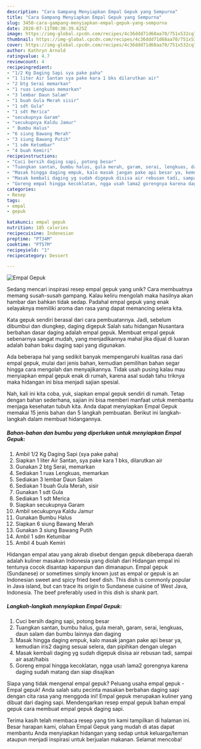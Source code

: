 ```yaml
---
description: "Cara Gampang Menyiapkan Empal Gepuk yang Sempurna"
title: "Cara Gampang Menyiapkan Empal Gepuk yang Sempurna"
slug: 3450-cara-gampang-menyiapkan-empal-gepuk-yang-sempurna
date: 2020-07-11T00:30:39.625Z
image: https://img-global.cpcdn.com/recipes/4c36ddd71d68aa70/751x532cq70/empal-gepuk-foto-resep-utama.jpg
thumbnail: https://img-global.cpcdn.com/recipes/4c36ddd71d68aa70/751x532cq70/empal-gepuk-foto-resep-utama.jpg
cover: https://img-global.cpcdn.com/recipes/4c36ddd71d68aa70/751x532cq70/empal-gepuk-foto-resep-utama.jpg
author: Kathryn Arnold
ratingvalue: 4.7
reviewcount: 4
recipeingredient:
- "1/2 Kg Daging Sapi sya pake paha"
- "1 liter Air Santan sya pake kara 1 bks dilarutkan air"
- "2 btg Serai memarkan"
- "1 ruas Lengkuas memarkan"
- "3 lembar Daun Salam"
- "1 buah Gula Merah sisir"
- "1 sdt Gula"
- "1 sdt Merica"
- "secukupnya Garam"
- "secukupnya Kaldu Jamur"
- " Bumbu Halus"
- "6 siung Bawang Merah"
- "3 siung Bawang Putih"
- "1 sdm Ketumbar"
- "4 buah Kemiri"
recipeinstructions:
- "Cuci bersih daging sapi, potong besar"
- "Tuangkan santan, bumbu halus, gula merah, garam, serai, lengkuas, daun salam dan bumbu lainnya dan daging"
- "Masak hingga daging empuk, kalo masak jangan pake api besar ya, kemudian iris2 daging sesuai selera, dan pipihkan dengan ulegan"
- "Masak kembali daging yg sudah digepuk disisa air rebusan tadi, sampai air asat/habis"
- "Goreng empal hingga kecoklatan, ngga usah lama2 gorengnya karena daging sudah matang dan siap disajikan"
categories:
- Resep
tags:
- empal
- gepuk

katakunci: empal gepuk 
nutrition: 185 calories
recipecuisine: Indonesian
preptime: "PT34M"
cooktime: "PT57M"
recipeyield: "1"
recipecategory: Dessert

---
```



![Empal Gepuk](https://img-global.cpcdn.com/recipes/4c36ddd71d68aa70/751x532cq70/empal-gepuk-foto-resep-utama.jpg)

Sedang mencari inspirasi resep empal gepuk yang unik? Cara membuatnya memang susah-susah gampang. Kalau keliru mengolah maka hasilnya akan hambar dan bahkan tidak sedap. Padahal empal gepuk yang enak selayaknya memiliki aroma dan rasa yang dapat memancing selera kita.

Kata gepuk sendiri berasal dari cara pembuatannya. Jadi, sebelum dibumbui dan diungkep, daging digepuk Salah satu hidangan Nusantara berbahan dasar daging adalah empal gepuk. Membuat empal gepuk sebenarnya sangat mudah, yang menjadikannya mahal jika dijual di luaran adalah bahan baku daging sapi yang digunakan.

Ada beberapa hal yang sedikit banyak mempengaruhi kualitas rasa dari empal gepuk, mulai dari jenis bahan, kemudian pemilihan bahan segar hingga cara mengolah dan menyajikannya. Tidak usah pusing kalau mau menyiapkan empal gepuk enak di rumah, karena asal sudah tahu triknya maka hidangan ini bisa menjadi sajian spesial.


Nah, kali ini kita coba, yuk, siapkan empal gepuk sendiri di rumah. Tetap dengan bahan sederhana, sajian ini bisa memberi manfaat untuk membantu menjaga kesehatan tubuh kita. Anda dapat menyiapkan Empal Gepuk memakai 15 jenis bahan dan 5 langkah pembuatan. Berikut ini langkah-langkah dalam membuat hidangannya.

<!--inarticleads1-->

##### Bahan-bahan dan bumbu yang diperlukan untuk menyiapkan Empal Gepuk:

1. Ambil 1/2 Kg Daging Sapi (sya pake paha)
1. Siapkan 1 liter Air Santan, sya pake kara 1 bks, dilarutkan air
1. Gunakan 2 btg Serai, memarkan
1. Sediakan 1 ruas Lengkuas, memarkan
1. Sediakan 3 lembar Daun Salam
1. Sediakan 1 buah Gula Merah, sisir
1. Gunakan 1 sdt Gula
1. Sediakan 1 sdt Merica
1. Siapkan secukupnya Garam
1. Ambil secukupnya Kaldu Jamur
1. Gunakan  Bumbu Halus
1. Siapkan 6 siung Bawang Merah
1. Gunakan 3 siung Bawang Putih
1. Ambil 1 sdm Ketumbar
1. Ambil 4 buah Kemiri


Hidangan empal atau yang akrab disebut dengan gepuk dibeberapa daerah adalah kuliner masakan Indonesia yang diolah dari Hidangan empal ini tentunya cocok disantap kapanpun dan dimanapun. Empal gepuk (Sundanese) or sometimes simply known just as empal or gepuk is an Indonesian sweet and spicy fried beef dish. This dish is commonly popular in Java island, but can trace its origin to Sundanese cuisine of West Java, Indonesia. The beef preferably used in this dish is shank part. 

<!--inarticleads2-->

##### Langkah-langkah menyiapkan Empal Gepuk:

1. Cuci bersih daging sapi, potong besar
1. Tuangkan santan, bumbu halus, gula merah, garam, serai, lengkuas, daun salam dan bumbu lainnya dan daging
1. Masak hingga daging empuk, kalo masak jangan pake api besar ya, kemudian iris2 daging sesuai selera, dan pipihkan dengan ulegan
1. Masak kembali daging yg sudah digepuk disisa air rebusan tadi, sampai air asat/habis
1. Goreng empal hingga kecoklatan, ngga usah lama2 gorengnya karena daging sudah matang dan siap disajikan


Siapa yang tidak mengenal empal gepuk? Peluang usaha empal gepuk -Empal gepuk! Anda salah satu pecinta masakan berbahan daging sapi dengan cita rasa yang menggoda ini! Empal gepuk merupakan kuliner yang dibuat dari daging sapi. Mendengarkan resep empal gepuk bahan empal gepuk cara membuat empal gepuk daging sapi. 

Terima kasih telah membaca resep yang tim kami tampilkan di halaman ini. Besar harapan kami, olahan Empal Gepuk yang mudah di atas dapat membantu Anda menyiapkan hidangan yang sedap untuk keluarga/teman ataupun menjadi inspirasi untuk berjualan makanan. Selamat mencoba!
